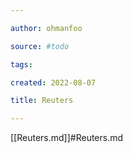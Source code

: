```yaml
---

author: ohmanfoo

source: #todo

tags: 

created: 2022-08-07

title: Reuters

---
```

[[Reuters.md]]#Reuters.md
